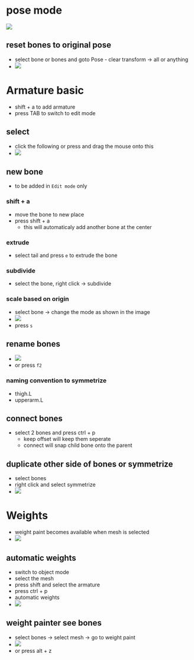 # pose mode

<img src="./pose-mode.png">

## reset bones to original pose

- select bone or bones and goto Pose - clear transform -> all or anything
- <img src="./reset-bone-pose.png">

# Armature basic

- shift + a to add armature
- press TAB to switch to edit mode

## select

- click the following or press and drag the mouse onto this
- <img src="./select-bone.png">

## new bone

- to be added in `Edit mode` only

### shift + a

- move the bone to new place
- press shift + a
  - this will automaticaly add another bone at the center

### extrude

- select tail and press `e` to extrude the bone

### subdivide

- select the bone, right click -> subdivide

### scale based on origin

- select bone -> change the mode as shown in the image
- <img src="./images/scale-bone-wrt-origin.png">
- press `s`

## rename bones

- <img src="./images/bone-rename.png">
- or press `f2`

### naming convention to symmetrize

- thigh.L
- upperarm.L

## connect bones

- select 2 bones and press ctrl + p
  - keep offset will keep them seperate
  - connect will snap child bone onto the parent

## duplicate other side of bones or symmetrize

- select bones
- right click and select symmetrize
- <img src="./images/bone-symeterize.png">

# Weights

- weight paint becomes available when mesh is selected
- <img src="./images/enable-weight-paint-menu.png">

## automatic weights

- switch to object mode
- select the mesh
- press shift and select the armature
- press ctrl + p
- automatic weights
- <img src="./images/auto-weight-transfer.png">

## weight painter see bones

- select bones -> select mesh -> go to weight paint
- <img src="./images/visualize-weights-on-bones.png">
- or press alt + z

